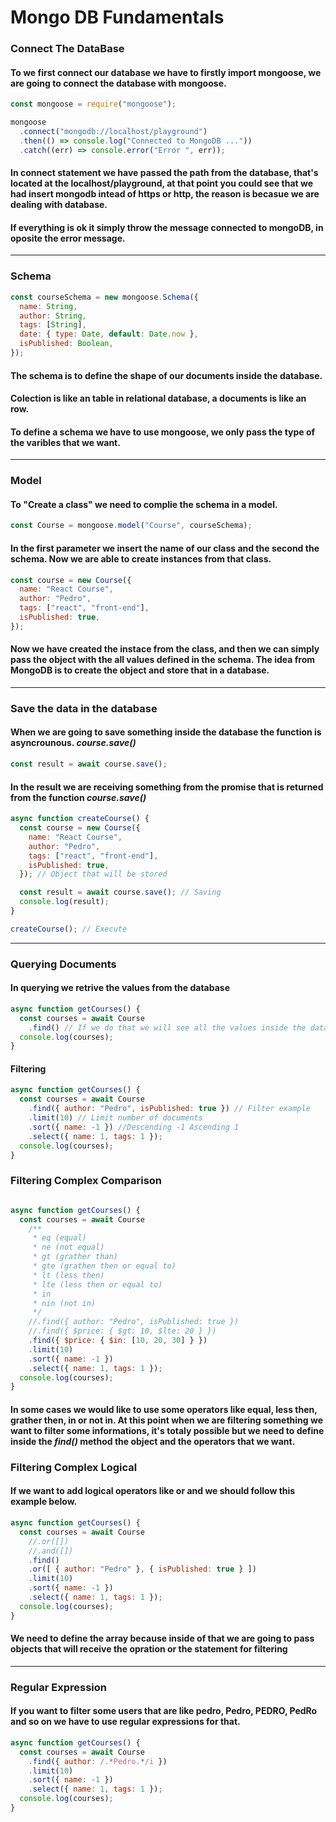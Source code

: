 # Mongo DB Fundamentals

### Connect The DataBase

#### To we first connect our database we have to firstly import mongoose, we are going to connect the database with mongoose.

```javascript
const mongoose = require("mongoose");

mongoose
  .connect("mongodb://localhost/playground")
  .then(() => console.log("Connected to MongoDB ..."))
  .catch((err) => console.error("Error ", err));
```

#### In connect statement we have passed the path from the database, that's located at the localhost/playground, at that point you could see that we had insert mongodb intead of https or http, the reason is becasue we are dealing with database.

#### If everything is ok it simply throw the message connected to mongoDB, in oposite the error message.

---

### Schema

```javascript
const courseSchema = new mongoose.Schema({
  name: String,
  author: String,
  tags: [String],
  date: { type: Date, default: Date.now },
  isPublished: Boolean,
});
```

#### The schema is to define the shape of our documents inside the database.

#### Colection is like an table in relational database, a documents is like an row.

#### To define a schema we have to use mongoose, we only pass the type of the varibles that we want.

---

### Model

#### To "Create a class" we need to complie the schema in a model.

```javascript
const Course = mongoose.model("Course", courseSchema);
```

#### In the first parameter we insert the name of our class and the second the schema. Now we are able to create instances from that class.

```javascript
const course = new Course({
  name: "React Course",
  author: "Pedro",
  tags: ["react", "front-end"],
  isPublished: true,
});
```
#### Now we have created the instace from the class, and then we can simply pass the object with the all values defined in the schema. The idea from MongoDB is to create the object and store that in a database.

---
### Save the data in the database


#### When we are going to save something inside the database the function is asyncrounous. *course.save()*

```javascript
const result = await course.save();
```

#### In the result we are receiving something from the promise that is returned from the function *course.save()*

```javascript
async function createCourse() {
  const course = new Course({
    name: "React Course",
    author: "Pedro",
    tags: ["react", "front-end"],
    isPublished: true,
  }); // Object that will be stored

  const result = await course.save(); // Saving
  console.log(result);
}

createCourse(); // Execute
```

---
### Querying Documents

#### In querying we retrive the values from the database

```javascript
async function getCourses() {
  const courses = await Course
    .find() // If we do that we will see all the values inside the database
  console.log(courses);
}
```

#### Filtering

```javascript
async function getCourses() {
  const courses = await Course
    .find({ author: "Pedro", isPublished: true }) // Filter example
    .limit(10) // Limit number of documents
    .sort({ name: -1 }) //Descending -1 Ascending 1
    .select({ name: 1, tags: 1 });
  console.log(courses);
}
```

### Filtering Complex Comparison

```javascript

async function getCourses() {
  const courses = await Course
    /**
     * eq (equal)
     * ne (not equal)
     * gt (grather than)
     * gte (grathen then or equal to)
     * lt (less then)
     * lte (less then or equal to)
     * in 
     * nin (not in)
     */
    //.find({ author: "Pedro", isPublished: true })
    //.find({ $price: { $gt: 10, $lte: 20 } })
    .find({ $price: { $in: [10, 20, 30] } })
    .limit(10)
    .sort({ name: -1 })
    .select({ name: 1, tags: 1 });
  console.log(courses);
}
```

#### In some cases we would like to use some operators like equal, less then, grather then, in or not in. At this point when we are filtering something we want to filter some informations, it's totaly possible but we need to define inside the *find()* method the object and the operators that we want.

### Filtering Complex Logical

#### If we want to add logical operators like or and we should follow this example below.

```javascript
async function getCourses() {
  const courses = await Course
    //.or([])
    //.and([])
    .find()
    .or([ { author: "Pedro" }, { isPublished: true } ])
    .limit(10)
    .sort({ name: -1 })
    .select({ name: 1, tags: 1 });
  console.log(courses);
}
```

#### We need to define the array because inside of that we are going to pass objects that will receive the opration or the statement for filtering

---

### Regular Expression

#### If you want to filter some users that are like pedro, Pedro, PEDRO, PedRo and so on we have to use regular expressions for that.

```javascript
async function getCourses() {
  const courses = await Course
    .find({ author: /.*Pedro.*/i })
    .limit(10)
    .sort({ name: -1 })
    .select({ name: 1, tags: 1 });
  console.log(courses);
}
```